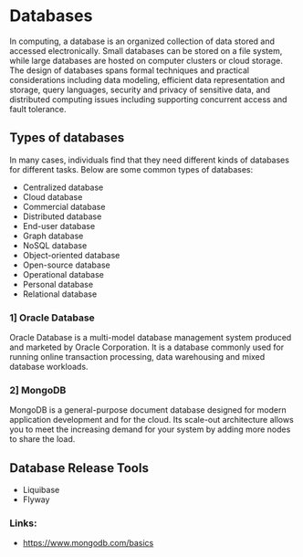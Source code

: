 # Databases
In computing, a database is an organized collection of data stored and accessed electronically. Small databases can be stored on a file system, while large databases are hosted on computer clusters or cloud storage. The design of databases spans formal techniques and practical considerations including data modeling, efficient data representation and storage, query languages, security and privacy of sensitive data, and distributed computing issues including supporting concurrent access and fault tolerance.



## Types of databases
In many cases, individuals find that they need different kinds of databases for different tasks. Below are some common types of databases:
- Centralized database
- Cloud database
- Commercial database
- Distributed database
- End-user database
- Graph database
- NoSQL database
- Object-oriented database
- Open-source database
- Operational database
- Personal database
- Relational database


### 1] Oracle Database
Oracle Database is a multi-model database management system produced and marketed by Oracle Corporation. It is a database commonly used for running online transaction processing, data warehousing and mixed database workloads.


### 2] MongoDB
MongoDB is a general-purpose document database designed for modern application development and for the cloud. Its scale-out architecture allows you to meet the increasing demand for your system by adding more nodes to share the load.



## Database Release Tools 
- Liquibase
- Flyway


### Links:
- https://www.mongodb.com/basics
